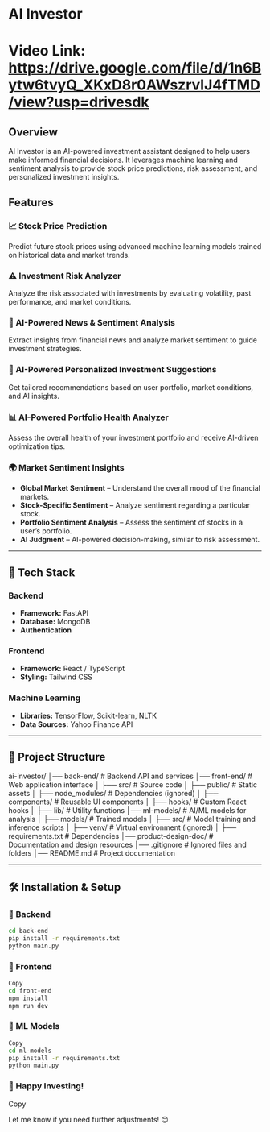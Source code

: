 # AI Investor

# Video Link: https://drive.google.com/file/d/1n6Bytw6tvyQ_XKxD8r0AWszrvIJ4fTMD/view?usp=drivesdk

## Overview

AI Investor is an AI-powered investment assistant designed to help users make informed financial decisions. It leverages machine learning and sentiment analysis to provide stock price predictions, risk assessment, and personalized investment insights.

## Features

### 📈 Stock Price Prediction

Predict future stock prices using advanced machine learning models trained on historical data and market trends.

### ⚠️ Investment Risk Analyzer

Analyze the risk associated with investments by evaluating volatility, past performance, and market conditions.

### 📰 AI-Powered News & Sentiment Analysis

Extract insights from financial news and analyze market sentiment to guide investment strategies.

### 🤖 AI-Powered Personalized Investment Suggestions

Get tailored recommendations based on user portfolio, market conditions, and AI insights.

### 📊 AI-Powered Portfolio Health Analyzer

Assess the overall health of your investment portfolio and receive AI-driven optimization tips.

### 🌍 Market Sentiment Insights

- **Global Market Sentiment** – Understand the overall mood of the financial markets.
- **Stock-Specific Sentiment** – Analyze sentiment regarding a particular stock.
- **Portfolio Sentiment Analysis** – Assess the sentiment of stocks in a user’s portfolio.
- **AI Judgment** – AI-powered decision-making, similar to risk assessment.

---

## 🚀 Tech Stack

### Backend

- **Framework:** FastAPI
- **Database:** MongoDB
- **Authentication**

### Frontend

- **Framework:** React / TypeScript
- **Styling:** Tailwind CSS

### Machine Learning

- **Libraries:** TensorFlow, Scikit-learn, NLTK
- **Data Sources:** Yahoo Finance API

---

## 📁 Project Structure

ai-investor/
│── back-end/ # Backend API and services
│── front-end/ # Web application interface
│ ├── src/ # Source code
│ ├── public/ # Static assets
│ ├── node_modules/ # Dependencies (ignored)
│ ├── components/ # Reusable UI components
│ ├── hooks/ # Custom React hooks
│ ├── lib/ # Utility functions
│── ml-models/ # AI/ML models for analysis
│ ├── models/ # Trained models
│ ├── src/ # Model training and inference scripts
│ ├── venv/ # Virtual environment (ignored)
│ ├── requirements.txt # Dependencies
│── product-design-doc/ # Documentation and design resources
│── .gitignore # Ignored files and folders
│── README.md # Project documentation

---

## 🛠 Installation & Setup

### 🔹 Backend

```sh
cd back-end
pip install -r requirements.txt
python main.py
```

### 🔹 Frontend

```sh
Copy
cd front-end
npm install
npm run dev
```

### 🔹 ML Models

```sh
Copy
cd ml-models
pip install -r requirements.txt
python main.py
```

### 🚀 Happy Investing!

Copy

Let me know if you need further adjustments! 😊
